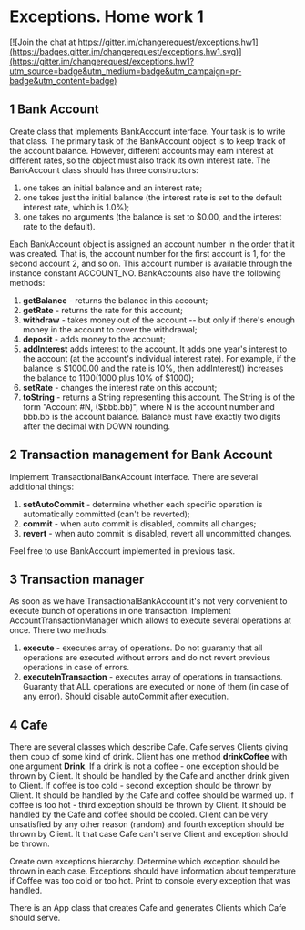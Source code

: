Exceptions. Home work 1 
=============================

[![Join the chat at https://gitter.im/changerequest/exceptions.hw1](https://badges.gitter.im/changerequest/exceptions.hw1.svg)](https://gitter.im/changerequest/exceptions.hw1?utm_source=badge&utm_medium=badge&utm_campaign=pr-badge&utm_content=badge)

1 Bank Account
--------------
Create class that implements BankAccount interface. Your task is to write that class.
The primary task of the BankAccount object is to keep track of the account balance. 
However, different accounts may earn interest at different rates, so the object must also track its own interest rate.
The BankAccount class should has three constructors:

1. one takes an initial balance and an interest rate;
2. one takes just the initial balance (the interest rate is set to the default interest rate, which is 1.0%); 
3. one takes no arguments (the balance is set to $0.00, and the interest rate to the default).

Each BankAccount object is assigned an account number in the order that it was created. 
That is, the account number for the first account is 1, for the second account 2, and so on. 
This account number is available through the instance constant ACCOUNT_NO.
BankAccounts also have the following methods:

1. **getBalance** - returns the balance in this account;
2. **getRate** - returns the rate for this account;
3. **withdraw** - takes money out of the account -- but only if there's enough money in the account to cover the withdrawal; 
4. **deposit** - adds money to the account;
5. **addInterest** adds interest to the account. It adds one year's interest to the account (at the account's individual interest rate). For example, if the balance is $1000.00 and the rate is 10%, then addInterest() increases the balance to $1100 ($1000 plus 10% of $1000); 
6. **setRate** - changes the interest rate on this account;
7. **toString** - returns a String representing this account. The String is of the form "Account #N, ($bbb.bb)", where N is the account number and bbb.bb is the account balance. Balance must have exactly two digits after the decimal with DOWN rounding.

2 Transaction management for Bank Account
-----------------------------------------
Implement TransactionalBankAccount interface. There are several additional things:

1. **setAutoCommit** - determine whether each specific operation is automatically committed (can't be reverted);
2. **commit** - when auto commit is disabled, commits all changes;
3. **revert** - when auto commit is disabled, revert all uncommitted changes.

Feel free to use BankAccount implemented in previous task.

3 Transaction manager
---------------------

As soon as we have TransactionalBankAccount it's not very convenient to execute bunch of operations in one transaction. 
Implement AccountTransactionManager which allows to execute several operations at once.
There two methods:
 
1. **execute** - executes array of operations. Do not guaranty that all operations are executed without errors and do not revert previous operations in case of errors.
2. **executeInTransaction** - executes array of operations in transactions. Guaranty that ALL operations are executed or none of them (in case of any error). Should disable autoCommit after execution.

4 Cafe
------

There are several classes which describe Cafe. 
Cafe serves Clients giving them coup of some kind of drink. 
Client has one method **drinkCoffee** with one argument **Drink**.
If a drink is not a coffee - one exception should be thrown by Client. It should be handled by the Cafe and another drink given to Client.
If coffee is too cold - second exception should be thrown by Client. It should be handled by the Cafe and coffee should be warmed up.
If coffee is too hot - third exception should be thrown by Client. It should be handled by the Cafe and coffee should be cooled.
Client can be very unsatisfied by any other reason (random) and fourth exception should be thrown by Client. It that case Cafe can't serve Client and exception should be thrown.

Create own exceptions hierarchy. Determine which exception should be thrown in each case.
Exceptions should have information about temperature if Coffee was too cold or too hot.
Print to console every exception that was handled.

There is an App class that creates Cafe and generates Clients which Cafe should serve.

